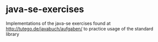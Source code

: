 # java-se-exercises

Implementations of the java-se exercises found at http://tutego.de/javabuch/aufgaben/ to practice usage of the standard library
